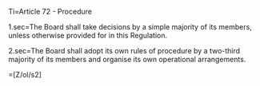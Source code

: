 Ti=Article 72 - Procedure

1.sec=The Board shall take decisions by a simple majority of its members, unless otherwise provided for in this Regulation.

2.sec=The Board shall adopt its own rules of procedure by a two-third majority of its members and organise its own operational arrangements.

=[Z/ol/s2]
